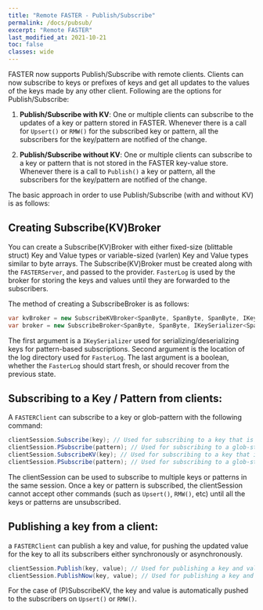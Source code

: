 ```yaml
---
title: "Remote FASTER - Publish/Subscribe"
permalink: /docs/pubsub/
excerpt: "Remote FASTER"
last_modified_at: 2021-10-21
toc: false
classes: wide
---
```


FASTER now supports Publish/Subscribe with remote clients. Clients can now subscribe to keys or prefixes of keys and get all updates to the values of 
the keys made by any other client. Following are the options for Publish/Subscribe:

1. **Publish/Subscribe with KV**:
One or multiple clients can subscribe to the updates of a key or pattern stored in FASTER. Whenever there is a call for `Upsert()` or `RMW()` for the 
subscribed key or pattern, all the subscribers for the key/pattern are notified of the change. 

2. **Publish/Subscribe without KV**:
One or multiple clients can subscribe to a key or pattern that is not stored in the FASTER key-value store. Whenever there is a call to `Publish()`
a key or pattern, all the subscribers for the key/pattern are notified of the change. 

The basic approach in order to use Publish/Subscribe (with and without KV) is as follows:

## Creating Subscribe(KV)Broker

You can create a Subscribe(KV)Broker with either fixed-size (blittable struct) Key and Value types or variable-sized (varlen) Key and Value types 
similar to byte arrays. The Subscribe(KV)Broker must be created along with the `FASTERServer`, and passed to the provider. 
`FasterLog` is used by the broker for storing the keys and values until they are forwarded to the subscribers.

The method of creating a SubscribeBroker is as follows:

```cs
var kvBroker = new SubscribeKVBroker<SpanByte, SpanByte, SpanByte, IKeyInputSerializer<SpanByte, SpanByte>>(new SpanByteKeySerializer(), null, true);
var broker = new SubscribeBroker<SpanByte, SpanByte, IKeySerializer<SpanByte>>(new SpanByteKeySerializer(), null, true);
```

The first argument is a `IKeySerializer` used for serializing/deserializing keys for pattern-based subscriptions. Second argument is the location 
of the log directory used for `FasterLog`. The last argument is a boolean, whether the `FasterLog` should start fresh, or should recover from the 
previous state.

## Subscribing to a Key / Pattern from clients:

A `FASTERClient` can subscribe to a key or glob-pattern with the following command:

```cs
clientSession.Subscribe(key); // Used for subscribing to a key that is not stored in FasterKV
clientSession.PSubscribe(pattern); // Used for subscribing to a glob-style pattern that is not stored in FasterKV
clientSession.SubscribeKV(key); // Used for subscribing to a key that is stored in FasterKV
clientSession.PSubscribe(pattern); // Used for subscribing to a glob-style pattern that is stored in FasterKV
```

The clientSession can be used to subscribe to multiple keys or patterns in the same session. Once a key or pattern is subscribed, 
the clientSession cannot accept other commands (such as `Upsert()`, `RMW()`, etc) until all the keys or patterns are unsubscribed.  

## Publishing a key from a client:

a `FASTERClient` can publish a key and value, for pushing the updated value for the key to all its subscribers either synchronously or asynchronously. 
```cs
clientSession.Publish(key, value); // Used for publishing a key and value that is not stored in FasterKV, asynchronously
clientSession.PublishNow(key, value); // Used for publishing a key and value and is not stored in FasterKV, synchronously
``` 
For the case of (P)SubscribeKV, the key and value is automatically pushed to the subscribers on `Upsert()` or `RMW()`.
